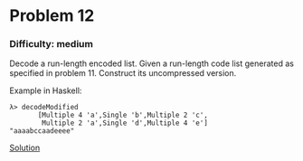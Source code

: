 # Problem 12
### Difficulty: medium
Decode a run-length encoded list.
Given a run-length code list generated as specified in problem 11. Construct its uncompressed version.

Example in Haskell:

```
λ> decodeModified 
       [Multiple 4 'a',Single 'b',Multiple 2 'c',
        Multiple 2 'a',Single 'd',Multiple 4 'e']
"aaaabccaadeeee"
```
[Solution](https://wiki.haskell.org/99_questions/Solutions/12)
